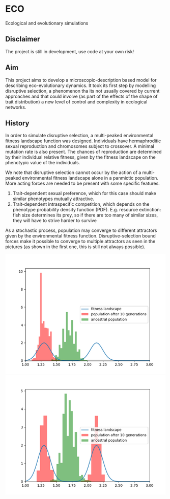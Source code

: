 # ECO
Ecological and evolutionary simulations

## Disclaimer
The project is still in development, use code at your own risk!

## Aim
This project aims to develop a microscopic-description based model for describing eco-evolutionary dynamics. It took its first step by modelling disruptive selection, a phenomenon tha its not usually covered by current approaches and that could involve (as part of the effects of the shape of trait distribution) a new level of control and complexity in ecological networks.

## History
In order to simulate disruptive selection, a multi-peaked environmental fitness landscape function was designed. Individuals have hermaphroditic sexual reproduction and chromosomes subject to crossover. A minimal mutation rate is also present. The chances of reproduction are determined by their individual relative fitness, given by the fitness landscape on the phenotypic value of the individuals.


We note that disruptive selection cannot occur by the action of a multi-peaked environmental fitness landscape alone in a panmictic population. More acting forces are needed to be present with some specific features.

1. Trait-dependent sexual preference, which for this case should make similar phenotypes mutually attractive. 
2. Trait-dependent intraspecific competition, which depends on the phenotype probability density function (PDF). E.g. resource extinction: fish size determines its prey, so if there are too many of similar sizes, they will have to strive harder to survive

As a stochastic process, population may converge to different attractors given by the environmental fitness function. Disruptive-selection bound forces make it possible to converge to multiple attractors as seen in the pictures (as shown in the first one, this is still not always possible).

![A](gallery/disrupt_fail.png "A")
![B](gallery/disrupt_succ.png "B")
